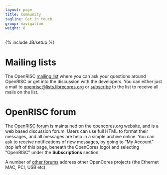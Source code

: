 ```yaml
---
layout: page
title: Community
tagline: Get in touch
group: navigation
weight: 8
---
```

{% include JB/setup %}

# Mailing lists

The OpenRISC [mailing list][] where you can ask your questions around
OpenRISC or get into the discussion with the developers. You can
either just a mail to
[openrisc@lists.librecores.org](mailto:openrisc@lists.librecores.org)
or [subscribe][mailing list] to the list to receive all mails on the
list.

# OpenRISC forum

The [OpenRISC forum][] is maintained on the opencores.org website, and
is a web based discussion forum. Users can use full HTML to format their
messages, and all messages are help in a simple archive online. You can
ask to receive notifications of new messages, by going to “My Account”
(top left of this page, beneath the OpenCores logo) and selecting
“OpenRISC” under the **Subscriptions** section. 

A number of [other forums][] address other OpenCores projects (the
Ethernet MAC, PCI, USB etc).

  [OpenRISC forum]: http://opencores.org/forum,OpenRISC
  [mailing list]: http://lists.librecores.org/listinfo/OpenRISC
  [other forums]: http://opencores.org/forum
